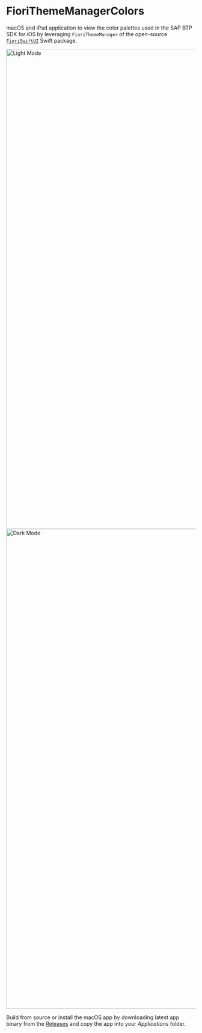 # FioriThemeManagerColors
macOS and iPad application to view the color palettes used in the SAP BTP SDK for iOS by leveraging `FioriThemeManager` of the open-source [`FioriSwiftUI`](https://github.com/SAP/cloud-sdk-ios-fiori) Swift package.

<img width="1274" alt="Light Mode" src="https://user-images.githubusercontent.com/4176826/154779714-0f991037-e100-43ec-9e33-1645e911bd49.png">

<img width="1274" alt="Dark Mode" src="https://user-images.githubusercontent.com/4176826/154779710-9cb10fea-1751-43de-9470-a4389114a234.png">

Build from source or install the macOS app by downloading latest app binary from the [Releases](https://github.com/MarcoEidinger/FioriThemeManagerColors/releases) and copy the app into your *Applications* folder.


